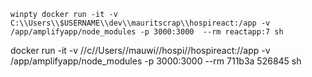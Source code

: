 ```winpty docker run -it -v C:\\Users\\$USERNAME\\dev\\mauritscrap\\hospireact:/app -v /app/amplifyapp/node_modules -p 3000:3000  --rm reactapp:7 sh```


docker run -it -v //c//Users//mauwi//hospi//hospireact://app -v /app/amplifyapp/node_modules -p 3000:3000 --rm 711b3a
526845 sh 
